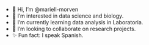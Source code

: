 - 💃 Hi, I’m @mariell-morven
- 📝 I’m interested in data science and biology.
- 🌱 I’m currently learning data analysis in Laboratoria.
- 💞️ I’m looking to collaborate on research projects.
- ✨ Fun fact: I speak Spanish.

<!---
mariell-morven/mariell-morven is a ✨ special ✨ repository because its `README.md` (this file) appears on your GitHub profile.
You can click the Preview link to take a look at your changes.
--->
